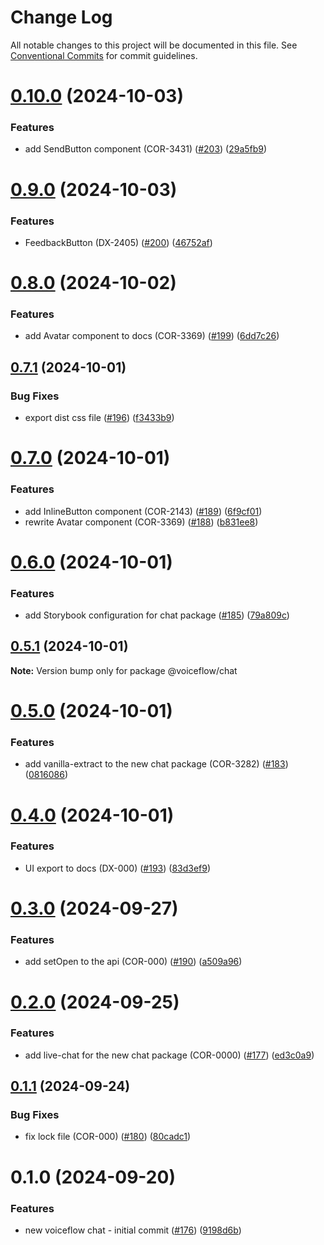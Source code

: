 # Change Log

All notable changes to this project will be documented in this file.
See [Conventional Commits](https://conventionalcommits.org) for commit guidelines.

# [0.10.0](https://github.com/voiceflow/react-chat/compare/@voiceflow/chat@0.9.0...@voiceflow/chat@0.10.0) (2024-10-03)

### Features

* add SendButton component (COR-3431) ([#203](https://github.com/voiceflow/react-chat/issues/203)) ([29a5fb9](https://github.com/voiceflow/react-chat/commit/29a5fb96c7126ca6fb7ff33127cb85e2b663f829))

# [0.9.0](https://github.com/voiceflow/react-chat/compare/@voiceflow/chat@0.8.0...@voiceflow/chat@0.9.0) (2024-10-03)

### Features

* FeedbackButton (DX-2405) ([#200](https://github.com/voiceflow/react-chat/issues/200)) ([46752af](https://github.com/voiceflow/react-chat/commit/46752afca27a0b2b8388b3241cc9d2c130c84688))

# [0.8.0](https://github.com/voiceflow/react-chat/compare/@voiceflow/chat@0.7.1...@voiceflow/chat@0.8.0) (2024-10-02)

### Features

* add Avatar component to docs (COR-3369) ([#199](https://github.com/voiceflow/react-chat/issues/199)) ([6dd7c26](https://github.com/voiceflow/react-chat/commit/6dd7c262e3c8014405b2e380bb6c465487c36b20))

## [0.7.1](https://github.com/voiceflow/react-chat/compare/@voiceflow/chat@0.7.0...@voiceflow/chat@0.7.1) (2024-10-01)

### Bug Fixes

* export dist css file ([#196](https://github.com/voiceflow/react-chat/issues/196)) ([f3433b9](https://github.com/voiceflow/react-chat/commit/f3433b9db1e31fa531813f67ce52852cc6e032b0))

# [0.7.0](https://github.com/voiceflow/react-chat/compare/@voiceflow/chat@0.6.0...@voiceflow/chat@0.7.0) (2024-10-01)

### Features

* add InlineButton component (COR-2143) ([#189](https://github.com/voiceflow/react-chat/issues/189)) ([6f9cf01](https://github.com/voiceflow/react-chat/commit/6f9cf0139a52c9f3c8efdba4232003b4d75c5e75))
* rewrite Avatar component (COR-3369) ([#188](https://github.com/voiceflow/react-chat/issues/188)) ([b831ee8](https://github.com/voiceflow/react-chat/commit/b831ee84d244e79dafc7a26eebc6db81f91922f6))

# [0.6.0](https://github.com/voiceflow/react-chat/compare/@voiceflow/chat@0.5.1...@voiceflow/chat@0.6.0) (2024-10-01)

### Features

* add Storybook configuration for chat package ([#185](https://github.com/voiceflow/react-chat/issues/185)) ([79a809c](https://github.com/voiceflow/react-chat/commit/79a809c5ca7596003701ff3f4bfc9a3536745c88))

## [0.5.1](https://github.com/voiceflow/react-chat/compare/@voiceflow/chat@0.5.0...@voiceflow/chat@0.5.1) (2024-10-01)

**Note:** Version bump only for package @voiceflow/chat

# [0.5.0](https://github.com/voiceflow/react-chat/compare/@voiceflow/chat@0.4.0...@voiceflow/chat@0.5.0) (2024-10-01)

### Features

* add vanilla-extract to the new chat package (COR-3282) ([#183](https://github.com/voiceflow/react-chat/issues/183)) ([0816086](https://github.com/voiceflow/react-chat/commit/081608647896bdfdf832e61e580bcfcc25a3b93e))

# [0.4.0](https://github.com/voiceflow/react-chat/compare/@voiceflow/chat@0.3.0...@voiceflow/chat@0.4.0) (2024-10-01)

### Features

* UI export to docs (DX-000) ([#193](https://github.com/voiceflow/react-chat/issues/193)) ([83d3ef9](https://github.com/voiceflow/react-chat/commit/83d3ef93390ff8d98681c9dec129133f21a8e6bd))

# [0.3.0](https://github.com/voiceflow/react-chat/compare/@voiceflow/chat@0.2.0...@voiceflow/chat@0.3.0) (2024-09-27)

### Features

* add setOpen to the api (COR-000) ([#190](https://github.com/voiceflow/react-chat/issues/190)) ([a509a96](https://github.com/voiceflow/react-chat/commit/a509a96a132d9f0f2644293eb0d6cb9ebb40d6c1))

# [0.2.0](https://github.com/voiceflow/react-chat/compare/@voiceflow/chat@0.1.1...@voiceflow/chat@0.2.0) (2024-09-25)

### Features

* add live-chat for the new chat package (COR-0000) ([#177](https://github.com/voiceflow/react-chat/issues/177)) ([ed3c0a9](https://github.com/voiceflow/react-chat/commit/ed3c0a9ab4a9b65b6473299f0dbaa3c2e4e1f41e))

## [0.1.1](https://github.com/voiceflow/react-chat/compare/@voiceflow/chat@0.1.0...@voiceflow/chat@0.1.1) (2024-09-24)

### Bug Fixes

* fix lock file (COR-000) ([#180](https://github.com/voiceflow/react-chat/issues/180)) ([80cadc1](https://github.com/voiceflow/react-chat/commit/80cadc151df41a8dfdbb2d926e4135c9c1fdc75d))

# 0.1.0 (2024-09-20)

### Features

* new voiceflow chat - initial commit ([#176](https://github.com/voiceflow/react-chat/issues/176)) ([9198d6b](https://github.com/voiceflow/react-chat/commit/9198d6be30a54ad7efc5513ef83b91b1a169550c))
